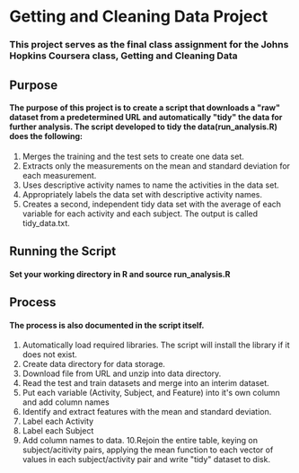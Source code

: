 # Getting and Cleaning Data Project
### This project serves as the final class assignment for the Johns Hopkins Coursera class, Getting and Cleaning Data

## Purpose
#### The purpose of this project is to create a script that downloads a "raw" dataset from a predetermined URL and automatically "tidy" the data for further analysis.  The script developed to tidy the data(run_analysis.R) does the following:

1. Merges the training and the test sets to create one data set.
2. Extracts only the measurements on the mean and standard deviation for each measurement.
3. Uses descriptive activity names to name the activities in the data set.
4. Appropriately labels the data set with descriptive activity names.
5. Creates a second, independent tidy data set with the average of each variable for each activity and each subject.  The output is called tidy_data.txt.

## Running the Script
#### Set your working directory in R and source run_analysis.R

## Process
#### The process is also documented in the script itself.

1. Automatically load required libraries.  The script will install the library if it does not exist.
2. Create data directory for data storage.
3. Download file from URL and unzip into data directory.
4. Read the test and train datasets and merge into an interim dataset.
5. Put each variable (Activity, Subject, and Feature) into it's own column and add column names
6. Identify and extract features with the mean and standard deviation.
7. Label each Activity
8. Label each Subject
9. Add column names to data.
10.Rejoin the entire table, keying on subject/acitivity pairs, applying the mean function to each vector of values in each subject/activity pair and write "tidy" dataset to disk.